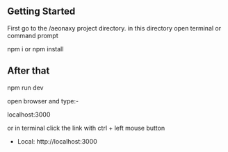 ## Getting Started
First go to the /aeonaxy project directory.
in this directory open terminal or command prompt

npm i
or 
npm install

## After that
npm run dev

open browser and type:-

localhost:3000

or in terminal click the link with ctrl + left mouse button

- Local:        http://localhost:3000
